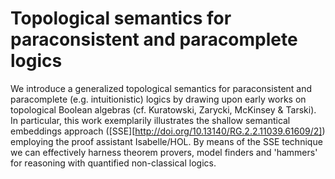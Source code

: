 # Topological semantics for paraconsistent and paracomplete logics

We introduce a generalized topological semantics for paraconsistent and paracomplete (e.g. intuitionistic) logics by drawing upon early works on topological Boolean algebras (cf. Kuratowski, Zarycki, McKinsey & Tarski). In particular, this work exemplarily illustrates the shallow semantical embeddings approach ([SSE][http://doi.org/10.13140/RG.2.2.11039.61609/2]) employing the proof assistant Isabelle/HOL. By means of the SSE technique we can effectively harness theorem provers, model finders and 'hammers' for reasoning with quantified non-classical logics.
